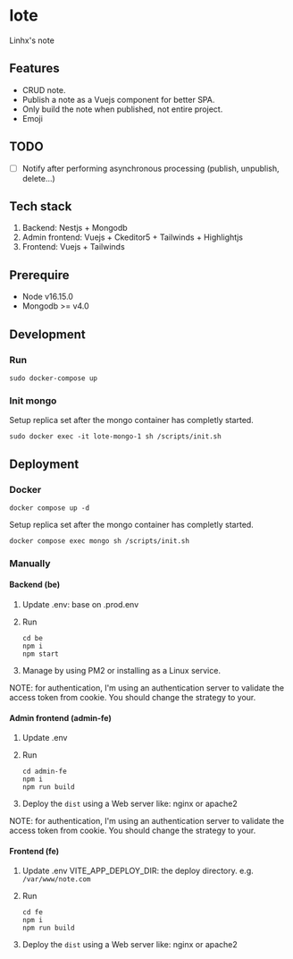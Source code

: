 # lote

Linhx's note

## Features

- CRUD note.
- Publish a note as a Vuejs component for better SPA.
- Only build the note when published, not entire project.
- Emoji

## TODO

- [ ] Notify after performing asynchronous processing (publish, unpublish, delete...)

## Tech stack

1. Backend: Nestjs + Mongodb
2. Admin frontend: Vuejs + Ckeditor5 + Tailwinds + Highlightjs
3. Frontend: Vuejs + Tailwinds

## Prerequire

- Node v16.15.0
- Mongodb >= v4.0

## Development

### Run

```shell
sudo docker-compose up
```

### Init mongo

Setup replica set after the mongo container has completly started.

```shell
sudo docker exec -it lote-mongo-1 sh /scripts/init.sh
```

## Deployment

### Docker

```shell
docker compose up -d
```

Setup replica set after the mongo container has completly started.

```shell
docker compose exec mongo sh /scripts/init.sh
```

### Manually

#### Backend (be)

1. Update .env: base on .prod.env

2. Run

    ```shell
    cd be
    npm i
    npm start
    ```

3. Manage by using PM2 or installing as a Linux service.

NOTE: for authentication, I'm using an authentication server to validate the access token from cookie.
You should change the strategy to your.

#### Admin frontend (admin-fe)

1. Update .env

2. Run

    ```shell
    cd admin-fe
    npm i
    npm run build
    ```

3. Deploy the `dist` using a Web server like: nginx or apache2

NOTE: for authentication, I'm using an authentication server to validate the access token from cookie.
You should change the strategy to your.

#### Frontend (fe)

1. Update .env
    VITE_APP_DEPLOY_DIR: the deploy directory. e.g. `/var/www/note.com`

2. Run

    ```shell
    cd fe
    npm i
    npm run build
    ```

3. Deploy the `dist` using a Web server like: nginx or apache2

